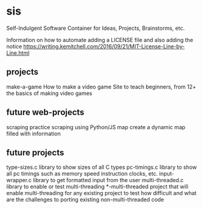 # sis
Self-Indulgent Software
Container for Ideas, Projects, Brainstorms, etc.

Information on how to automate adding a LICENSE file and also adding the notice
https://writing.kemitchell.com/2016/09/21/MIT-License-Line-by-Line.html


projects
--------
make-a-game         How to make a video game
                    Site to teach beginners, from 12+ the basics of making video games


future web-projects
-------------------
scraping            practice scraping using Python/JS
map                 create a dynamic map filled with information


future projects
---------------
type-sizes.c        library to show sizes of all C types
pc-timings.c        library to show all pc timings such as memory speed 
                    instruction clocks, etc.
input-wrapper.c     library to get formatted input from the user
multi-threaded.c    library to enable or test multi-threading
*-multi-threaded    project that will enable multi-threading for any existing 
                    project to test how difficult and what are the challenges 
                    to porting existing non-multi-threaded code
